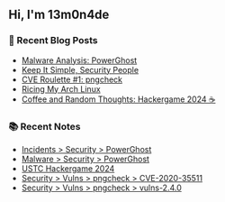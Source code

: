 ## Hi, I'm 13m0n4de

### 📰 Recent Blog Posts

<!-- BLOG-POST-LIST:START -->
- [Malware Analysis: PowerGhost](https://13m0n4de.vercel.app/blog/2025/04/01/malware-analysis-powerghost.html)
- [Keep It Simple, Security People](https://13m0n4de.vercel.app/blog/2025/03/18/keep-it-simple-security-people.html)
- [CVE Roulette #1: pngcheck](https://13m0n4de.vercel.app/blog/2025/01/30/cve-roulette-1-pngcheck.html)
- [Ricing My Arch Linux](https://13m0n4de.vercel.app/blog/2024/12/06/ricing-my-arch-linux.html)
- [Coffee and Random Thoughts: Hackergame 2024 ☕](https://13m0n4de.vercel.app/blog/2024/11/09/coffee-and-random-thoughts-hackergame-2024-.html)
<!-- BLOG-POST-LIST:END -->

### 📚 Recent Notes

<!-- NOTE-LIST:START -->
- [Incidents &gt; Security &gt; PowerGhost](https://13m0n4de.vercel.app/sec/incidents/powerghost.html)
- [Malware &gt; Security &gt; PowerGhost](https://13m0n4de.vercel.app/sec/malwares/powerghost.html)
- [USTC Hackergame 2024](https://13m0n4de.vercel.app/writeups/2024/hackergame2024.html)
- [Security &gt; Vulns &gt; pngcheck &gt; CVE-2020-35511](https://13m0n4de.vercel.app/sec/vulns/pngcheck/cve-2020-35511.html)
- [Security &gt; Vulns &gt; pngcheck &gt; vulns-2.4.0](https://13m0n4de.vercel.app/sec/vulns/pngcheck/vulns-2.4.0.html)
<!-- NOTE-LIST:END -->
